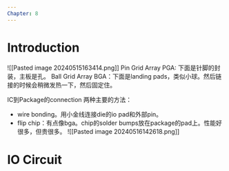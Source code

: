 ```yaml
---
Chapter: 8
---
```

# Introduction
![[Pasted image 20240515163414.png]]
Pin Grid Array PGA: 下面是针脚的封装，主板是孔。
Ball Grid Array BGA：下面是landing pads，类似小球。然后链接的时候会稍微发热一下，然后固定住。

IC到Package的connection
两种主要的方法：
- wire bonding。用小金线连接die的io pad和外部pin。
- flip chip：有点像bga。chip的solder bumps放在package的pad上。性能好很多，但贵很多。
![[Pasted image 20240516142618.png]]

# IO Circuit
